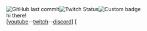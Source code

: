 <head>
  <link rel="shortcut icon" type="image/x-icon" href="favicon.ico">
  </head>
  <img alt="GitHub last commit" src="https://img.shields.io/github/last-commit/badgeminer/badgeminer.github.io?style=plastic"><img alt="Twitch Status" src="https://img.shields.io/twitch/status/badgeminer2streams?style=plastic"><img alt="Custom badge" src="https://img.shields.io/endpoint?style=plastic&url=https%3A%2F%2Fraw.githubusercontent.com%2Fbadgeminer%2Fbadgeminer.github.io%2Fmain%2Fjson.json"><br>
hi there!<br>
[<a href="https://www.youtube.com/channel/UCjAvDTreaiy5hI0sdLPQh3g">youtube</a>--<a href="https://www.twitch.tv/badgeminer2streams">twitch</a>--<a href="https://discord.gg/MHv9tCp7QE">discord</a>]
[
